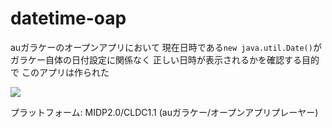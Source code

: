 datetime-oap
============


auガラケーのオープンアプリにおいて
現在日時である`new java.util.Date()`が
ガラケー自体の日付設定に関係なく
正しい日時が表示されるかを確認する目的で
このアプリは作られた  


![](https://user-images.githubusercontent.com/5462263/104828607-9b6b8200-58ae-11eb-89bc-954ee410c0fe.png)


プラットフォーム: MIDP2.0/CLDC1.1 (auガラケー/オープンアプリプレーヤー)  


